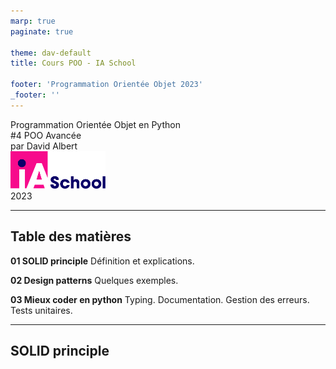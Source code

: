 ```yaml
---
marp: true
paginate: true

theme: dav-default
title: Cours POO - IA School

footer: 'Programmation Orientée Objet 2023'
_footer: ''
---
```


<!-- PARTIE 0 : Présentation du cours -->

<!-- _paginate: skip -->
<!-- _class: cover -->

<div class="coverBlockCenter">
<div class="coverModuleName">Programmation Orientée Objet en Python</div>
<div class="coverCourseName"><span class="important">#4 </span>POO Avancée</div>
<div class="coverAuthor">par <span class="important">David Albert</span></div>
</div>

<img class="coverFooterLeft" style="background-color:#fff" height="60px" src="assets/img/ia-school-logo.svg" />
<div class="coverYear coverFooterRight">2023</div>


<!-- TABLE DES MATIERES -->
--- 

## Table des matières 

<b><span class="important">01 </span> SOLID principle</b>
Définition et explications.

<b><span class="important">02 </span> Design patterns</b>
Quelques exemples.

<b><span class="important">03 </span> Mieux coder en python</b>
Typing. Documentation. Gestion des erreurs. Tests unitaires.

---

## SOLID principle




